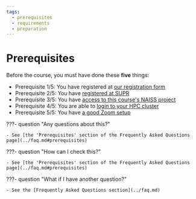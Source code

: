 ```yaml
---
tags:
  - prerequisites
  - requirements
  - preparation
---
```


# Prerequisites

Before the course, you must have done these **five** things:

- Prerequisite 1/5: You have registered at [our registration form](https://www.hpc2n.umu.se/events/courses/2025/spring/hpc-python)
- Prerequisite 2/5: You have [registered at SUPR](https://supr.naiss.se/person/register/)
- Prerequisite 3/5: You have [access to this course's NAISS project](https://uppmax.github.io/naiss_intro_python/faq/#how-to-request-access-to-the-naiss-course-project)
- Prerequisite 4/5: You are able to [login to your HPC cluster](../faq.md#how-can-i-login-to-an-hpc-cluster)
- Prerequisite 5/5: You have [a good Zoom setup](../faq.md#how-can-i-get-a-good-zoom-setup)

???- question "Any questions about this?"

    - See [the 'Prerequisites' section of the Frequently Asked Questions page](../faq.md#prerequisites)

???- question "How can I check this?"

    - See [the 'Prerequisites' section of the Frequently Asked Questions page](../faq.md#prerequisites)

???- question "What if I have another question?"

    - See the [Frequently Asked Questions section](../faq.md)

